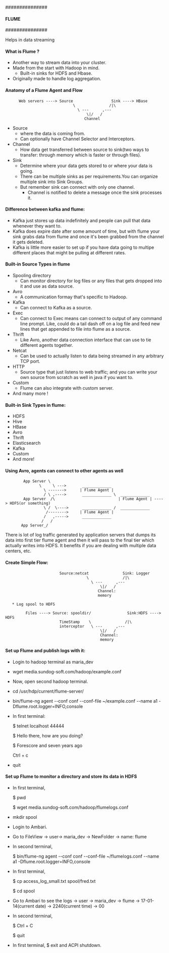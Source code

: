 ###############
#### FLUME ####
###############

Helps in data streaming

#### What is Flume ?
- Another way to stream data into your cluster.
- Made from the start with Hadoop in mind.
    - Built-in sinks for HDFS and Hbase.
- Originally made to handle log aggregation.

#### Anatomy of a Flume Agent and Flow

          Web servers ----> Source                 Sink ----> HBase
                                  \               /|\
                                    \ ---      ,---
                                        \|/   /
                                       Channel
                           
- Source 
    - where the data is coming from.
    - Can optionally have Channel Selector and Interceptors.
- Channel
    - How data get transferred between source to sink(two ways to transfer: through memory which is faster or through files).
- Sink 
    - Determine where your data gets stored to or where your data is going. 
    - There can be multiple sinks as per requirements.You can organize multiple sink into Sink Groups. 
    - But remember sink can connect with only one channel.
        - Channel is notified to delete a message once the sink processes it.
      
#### Difference between kafka and flume:
- Kafka just stores up data indefinitely and people can pull that data whenever they want to. 
- Kafka does expire date after some amount of time, but with flume your sink grabs data from flume and once it's been grabbed
  from the channel it gets deleted.
- Kafka is little more easier to set up if you have data going to multipe different places that might be pulling at different
  rates.
  
#### Built-in Source Types in flume
- Spooling directory
    * Can monitor directory for log files or any files that gets dropped into it and use as data source.
- Avro
    * A communication formay that's specific to Hadoop.
- Kafka
    * Can connect to Kafka as a source.
- Exec
    * Can connect to Exec means can connect to output of any command line prompt. Like, could do a tail dash off on a log file
      and feed new lines that get appended to file into flume as a source.
- Thrift
    * Like Avro, another data connection interface that can use to tie different agents together.
- Netcat
    * Can be used to actually listen to data being streamed in any arbitrary TCP port.
- HTTP
    * Source type that just listens to web traffic; and you can write your own source from scratch as well in java if you want to.
- Custom
    * Flume can also integrate with custom server.
- And many more !

#### Built-in Sink Types in flume:
- HDFS
- Hive
- HBase
- Avro
- Thrift
- Elasticsearch
- Kafka
- Custom
- And more!

#### Using Avro, agents can connect to other agents as well

            App Server \              
                   \     \ --->       _____________
                     \ ------->      | Flume Agent |
                     / \ ,---->       _____________ \  _____________
            App Server  /\                            | Flume Agent | ----> HDFS(or something)
                     \ /  \---->      _____________ /  _____________
                      /-------->     | Flume Agent |
                     /   ,----->      _____________
                    /   / 
           App Server_/
       
  There is lot of log traffic generated by application servers that dumps its data into first tier flume agent and 
  then it will pass to the final tier which actually writes into HDFS. It benefits if you are dealing with multiple 
  data centers, etc.
  
  #### Create Simple Flow:
  
                            Source:netcat               Sink: Logger 
                                        \               /|\
                                          \ ---      ,---
                                              \|/   /
                                             Channel:
                                             memory
                           
       * Log spool to HDFS
  
             Files ----> Source: spooldir/                Sink:HDFS ----> HDFS
                            TimeStamp    \               /|\
                            interceptor   \ ---      ,---
                                              \|/   /
                                              Channel:
                                              memory

#### Set up Flume and publish logs with it:
- Login to hadoop terminal as maria_dev
- wget media.sundog-soft.com/hadoop/example.conf
- Now, open second hadoop terminal.
- cd /usr/hdp/current/flume-server/
- bin/flume-ng agent --conf conf --conf-file ~/example.conf --name a1 -Dflume.root.logger=INFO,console
- In first terminal: 

     $ telnet localhost 44444
 
     $ Hello there, how are you doing?
     
     $ Forescore and seven years ago
     
     Ctrl + c
     
 - quit
 
 #### Set up Flume to monitor a directory and store its data in HDFS
 - In first terminal,
 
     $ pwd
     
     $ wget media.sundog-soft.com/hadoop/flumelogs.conf
        
 - mkdir spool
 
 - Login to Ambari.
 
 - Go to FileView -> user-> maria_dev -> NewFolder -> name: flume
 
 - In second terminal, 
 
    $ bin/flume-ng agent --conf conf --conf-file ~/flumelogs.conf --name a1 -Dflume.root.logger=INFO,console
    
 - In first terminal,
 
    $ cp access_log_small.txt spool/fred.txt
    
    $ cd spool
    
 - Go to Ambari to see the logs -> user -> maria_dev -> flume -> 17-01-14(current date) -> 2240(current time) -> 00
 
 - In second terminal, 
 
     $ Ctrl + C 
     
     $ quit
     
 - In first terminal, $ exit and ACPI shutdown.
